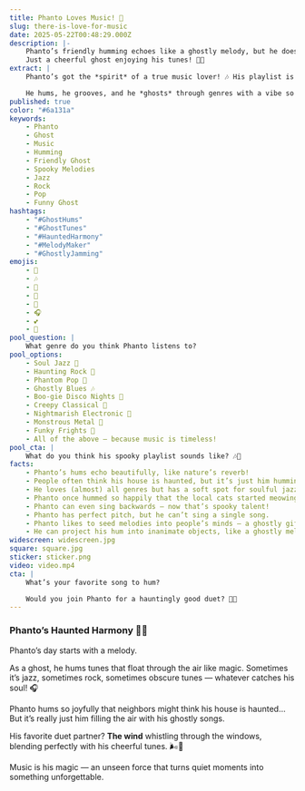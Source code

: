 ```yaml
---
title: Phanto Loves Music! 🎵
slug: there-is-love-for-music
date: 2025-05-22T00:48:29.000Z
description: |-
    Phanto’s friendly humming echoes like a ghostly melody, but he doesn’t mean to scare anyone!
    Just a cheerful ghost enjoying his tunes! 🎵👻
extract: |
    Phanto’s got the *spirit* of a true music lover! 🎶 His playlist is simply *to die for* — from tunes that’ll *raise your spirits* to jazzy beats that make you *boo-gie* all night long.

    He hums, he grooves, and he *ghosts* through genres with a vibe so *eerie-sistible* it’s hauntingly catchy.
published: true
color: "#6a131a"
keywords:
    - Phanto
    - Ghost
    - Music
    - Humming
    - Friendly Ghost
    - Spooky Melodies
    - Jazz
    - Rock
    - Pop
    - Funny Ghost
hashtags:
    - "#GhostHums"
    - "#GhostTunes"
    - "#HauntedHarmony"
    - "#MelodyMaker"
    - "#GhostlyJamming"
emojis:
    - 👻
    - 🎶
    - 🎵
    - 🎷
    - 🎸
    - 🎧
    - 💕
    - 🕺
pool_question: |
    What genre do you think Phanto listens to?
pool_options:
    - Soul Jazz 🎷
    - Haunting Rock 🎸
    - Phantom Pop 🎤
    - Ghostly Blues 🎶
    - Boo-gie Disco Nights 🕺
    - Creepy Classical 🎻
    - Nightmarish Electronic 🎹
    - Monstrous Metal 🤘
    - Funky Frights 🎺
    - All of the above — because music is timeless!
pool_cta: |
    What do you think his spooky playlist sounds like? 🎶👻
facts:
    - Phanto’s hums echo beautifully, like nature’s reverb!
    - People often think his house is haunted, but it’s just him humming.
    - He loves (almost) all genres but has a soft spot for soulful jazz.
    - Phanto once hummed so happily that the local cats started meowing along!
    - Phanto can even sing backwards — now that’s spooky talent!
    - Phanto has perfect pitch, but he can’t sing a single song.
    - Phanto likes to seed melodies into people’s minds — a ghostly gift for inspiration!
    - He can project his hum into inanimate objects, like a ghostly melody!
widescreen: widescreen.jpg
square: square.jpg
sticker: sticker.png
video: video.mp4
cta: |
    What’s your favorite song to hum?

    Would you join Phanto for a hauntingly good duet? 🎤✨
---
```

### Phanto’s Haunted Harmony 🎷🎸

Phanto’s day starts with a melody.

As a ghost, he hums tunes that float through the air like magic.
Sometimes it’s jazz, sometimes rock, sometimes obscure tunes — whatever catches his soul! 🎧

Phanto hums so joyfully that neighbors might think his house is haunted…
But it’s really just him filling the air with his ghostly songs.

His favorite duet partner?
**The wind** whistling through the windows, blending perfectly with his cheerful tunes. 🌬️🎵

Music is his magic — an unseen force that turns quiet moments into something unforgettable.